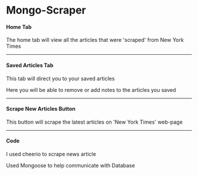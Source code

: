 # Mongo-Scraper
  
  <h4>Home Tab</h4>
  <p>The home tab will view all the articles that were 'scraped' from New York Times</p>
  <hr>
  <h4>Saved Articles Tab</h4>
  <p>This tab will direct you to your saved articles</p>
  <p>Here you will be able to remove or add notes to the articles you saved</p>
  <hr>
  <h4>Scrape New Articles Button</h4>
  <p>This button will scrape the latest articles on 'New York Times' web-page</p>
  <hr>
  <h4>Code</h4>
  <p>I used cheerio to scrape news article</p>
  <p>Used Mongoose to help communicate with Database</p>
